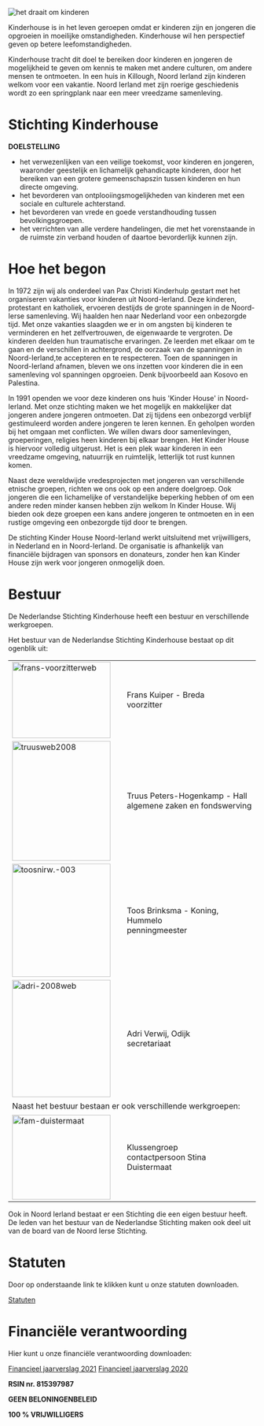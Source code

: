 ![het draait om kinderen](/media/children-jump.jpg)

Kinderhouse is in het leven geroepen omdat er kinderen zijn en jongeren die opgroeien in moeilijke omstandigheden. Kinderhouse wil hen perspectief geven op betere leefomstandigheden.

Kinderhouse  tracht dit doel te bereiken door kinderen en jongeren de mogelijkheid te geven om kennis te maken met andere culturen, om andere mensen te ontmoeten. In een huis in Killough, Noord Ierland zijn kinderen welkom voor een vakantie.  Noord Ierland met zijn roerige geschiedenis wordt zo een springplank naar een meer vreedzame samenleving.

# Stichting Kinderhouse

**DOELSTELLING**

* het verwezenlijken van een veilige toekomst, voor kinderen en jongeren, waaronder geestelijk en lichamelijk gehandicapte kinderen, door het bereiken van een grotere gemeenschapszin tussen kinderen en hun directe omgeving.
* het bevorderen van ontplooiingsmogelijkheden van kinderen met een sociale en culturele achterstand.
* het bevorderen van vrede en goede verstandhouding tussen bevolkingsgroepen.
* het verrichten van alle verdere handelingen, die met het vorenstaande in de ruimste zin verband houden of daartoe bevorderlijk kunnen zijn.

# Hoe het begon

In 1972 zijn wij als onderdeel van Pax Christi Kinderhulp gestart met het organiseren vakanties voor kinderen uit Noord-Ierland. Deze kinderen, protestant en katholiek, ervoeren destijds de grote spanningen in de Noord-Ierse samenleving. Wij haalden hen naar Nederland voor een onbezorgde tijd. Met onze vakanties slaagden we er in om angsten bij kinderen te verminderen en het zelfvertrouwen, de eigenwaarde te vergroten. De kinderen deelden hun traumatische ervaringen. Ze leerden met elkaar om te gaan en de verschillen in achtergrond, de oorzaak van de spanningen in Noord-Ierland,te accepteren en te respecteren. Toen de spanningen in Noord-Ierland afnamen, bleven we ons inzetten voor kinderen die in een samenleving vol spanningen opgroeien. Denk bijvoorbeeld aan Kosovo en Palestina.

In 1991 openden we voor deze kinderen ons huis 'Kinder House' in Noord-Ierland. Met onze stichting maken we het mogelijk en makkelijker dat jongeren andere jongeren ontmoeten. Dat zij tijdens een onbezorgd verblijf gestimuleerd worden andere jongeren te leren kennen. En geholpen worden bij het omgaan met conflicten. We willen dwars door samenlevingen, groeperingen, religies heen kinderen bij elkaar brengen. Het Kinder House is hiervoor volledig uitgerust. Het is een plek waar kinderen in een vreedzame omgeving, natuurrijk en ruimtelijk, letterlijk tot rust kunnen komen.

Naast deze wereldwijde vredesprojecten met jongeren van verschillende etnische groepen, richten we ons ook op een andere doelgroep. Ook jongeren die een lichamelijke of verstandelijke beperking hebben of om een andere reden minder kansen hebben zijn welkom In Kinder House. Wij bieden ook deze groepen een kans andere jongeren te ontmoeten en in een rustige omgeving een onbezorgde tijd door te brengen.

De stichting Kinder House Noord-Ierland werkt uitsluitend met vrijwilligers, in Nederland en in Noord-Ierland. De organisatie is afhankelijk van financiële bijdragen van sponsors en donateurs, zonder hen kan Kinder House zijn werk voor jongeren onmogelijk doen.

# Bestuur

De Nederlandse Stichting Kinderhouse heeft een bestuur en verschillende werkgroepen.

Het bestuur van de Nederlandse Stichting Kinderhouse bestaat op dit ogenblik uit:

<table border="0">
    <tbody>
        <tr>
            <td style="width: 230px;">
                <img src="/media/bestuur/frans-voorzitterweb.jpg" border="0" alt="frans-voorzitterweb" width="200" height="155" />
            </td>
            <td style="width: 350px;">
                Frans Kuiper - Breda<br />voorzitter
            </td>
        </tr>
        <tr>
            <td>
                <img src="/media/bestuur/truusweb2008.jpg" border="0" alt="truusweb2008" width="200" height="243" />
            </td>
            <td>
                Truus Peters-Hogenkamp - Hall<br />algemene zaken en fondswerving
            </td>
        </tr>
        <tr>
            <td>
                <img src="/media/bestuur/toosnirw.-003.jpg" border="0" alt="toosnirw.-003" width="200" height="230" />
            </td>
            <td>
                Toos Brinksma - Koning, Hummelo<br />penningmeester
            </td>
        </tr>
        <tr>
            <td>
                <img src="/media/bestuur/adri-2008web.jpg" border="0" alt="adri-2008web" width="200" height="238" />
            </td>
            <td>
                Adri Verwij, Odijk<br />secretariaat
            </td>
        </tr>
        <tr>
            <td style="height: 30px;" colspan="2" align="left" valign="middle">
                Naast het bestuur bestaan er ook verschillende werkgroepen:
            </td>
        </tr>
        <tr>
            <td>
                <img src="/media/vrijwilligers/fam-duistermaat.jpg" border="0" alt="fam-duistermaat" width="200" height="172" />
            </td>
            <td style="width: 250px;">
                Klussengroep <br />contactpersoon Stina Duistermaat
            </td>
        </tr>
    </tbody>
</table>

Ook in Noord Ierland bestaat er een Stichting die een eigen bestuur heeft. De leden van het bestuur van de Nederlandse Stichting maken ook deel uit van de board van de Noord Ierse Stichting.

# Statuten

Door op onderstaande link te klikken kunt u onze statuten downloaden.

[Statuten](/media/pdf/statuten.pdf)

# Financiële verantwoording

Hier kunt u onze financiële verantwoording downloaden:

[Financieel jaarverslag 2021](/media/pdf/financieel_jaarrapport_2021.pdf)
[Financieel jaarverslag 2020](/media/pdf/financieel_jaarrapport_2020.pdf)

**RSIN nr. 815397987**

**GEEN BELONINGENBELEID**

**100 % VRIJWILLIGERS**

